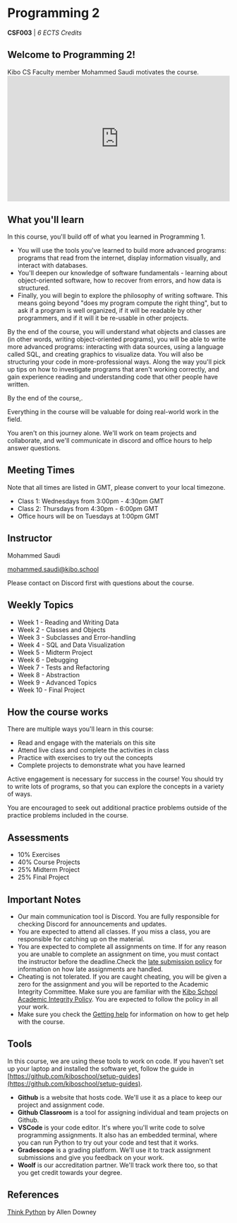 # Programming 2

**CSF003** | _6 ECTS Credits_

## Welcome to Programming 2!

<aside>
Kibo CS Faculty member Mohammed Saudi motivates the course.
</aside>

<div style="position: relative; padding-bottom: 56.25%; height: 0;"><iframe src="https://www.youtube.com/embed/g1SV-Lhgix0" title="YouTube video player" frameborder="0" allow="accelerometer; autoplay; clipboard-write; encrypted-media; gyroscope; picture-in-picture" allowfullscreen style="position: absolute; top: 0; left: 0; width: 100%; height: 100%;"></iframe></div>

## What you'll learn

In this course, you'll build off of what you learned in Programming 1.

- You will use the tools you've learned to build more advanced programs: programs that read from the internet, display information visually, and interact with databases.
- You'll deepen our knowledge of software fundamentals - learning about object-oriented software, how to recover from errors, and how data is structured.
- Finally, you will begin to explore the philosophy of writing software. This means going beyond "does my program compute the right thing", but to ask if a program is well organized, if it will be readable by other programmers, and if it will it be re-usable in other projects.

By the end of the course, you will understand what objects and classes are (in other words, writing object-oriented programs), you will be able to write more advanced programs: interacting with data sources, using a language called SQL, and creating graphics to visualize data. You will also be structuring your code in more-professional ways. Along the way you'll pick up tips on how to investigate programs that aren't working correctly, and gain experience reading and understanding code that other people have written.

By the end of the course,.

Everything in the course will be valuable for doing real-world work in the field.

You aren't on this journey alone. We'll work on team projects and collaborate, and we'll communicate in discord and office hours to help answer questions.

## Meeting Times

Note that all times are listed in GMT, please convert to your local timezone.

- Class 1: Wednesdays from 3:00pm - 4:30pm GMT
- Class 2: Thursdays from 4:30pm - 6:00pm GMT
- Office hours will be on Tuesdays at 1:00pm GMT

## Instructor

Mohammed Saudi

[mohammed.saudi@kibo.school](mailto:mohammed.saudi@kibo.school)

Please contact on Discord first with questions about the course.

## Weekly Topics

- Week 1 - Reading and Writing Data
- Week 2 - Classes and Objects
- Week 3 - Subclasses and Error-handling
- Week 4 - SQL and Data Visualization
- Week 5 - Midterm Project
- Week 6 - Debugging
- Week 7 - Tests and Refactoring
- Week 8 - Abstraction
- Week 9 - Advanced Topics
- Week 10 - Final Project

## How the course works

There are multiple ways you'll learn in this course:

- Read and engage with the materials on this site
- Attend live class and complete the activities in class
- Practice with exercises to try out the concepts
- Complete projects to demonstrate what you have learned

Active engagement is necessary for success in the course! You should try to
write lots of programs, so that you can explore the concepts in a variety of
ways.

You are encouraged to seek out additional practice problems outside of the
practice problems included in the course.

## Assessments

- 10% Exercises
- 40% Course Projects
- 25% Midterm Project
- 25% Final Project

## Important Notes

- Our main communication tool is Discord. You are fully responsible for checking Discord for announcements and updates.
- You are expected to attend all classes. If you miss a class, you are responsible for catching up on the material.
- You are expected to complete all assignments on time. If for any reason you are unable to complete an assignment on time, you must contact the instructor before the deadline.Check the [late submission policy](lessons/course-projects.md#late-policy) for information on how late assignments are handled.
- Cheating is not tolerated. If you are caught cheating, you will be given a zero for the assignment and you will be reported to the Academic Integrity Committee. Make sure you are familiar with the [Kibo School Academic Integrity Policy](lessons/course-projects.html#academic-integrity). You are expected to follow the policy in all your work.
- Make sure you check the [Getting help](lessons/asking-for-help.md) for information on how to get help with the course.

## Tools

In this course, we are using these tools to work on code. If you haven't set up
your laptop and installed the software yet, follow the guide in
[https://github.com/kiboschool/setup-guides](https://github.com/kiboschool/setup-guides).

- **Github** is a website that hosts code. We'll use it as a place to keep our project and assignment code.
- **Github Classroom** is a tool for assigning individual and team projects on Github.
- **VSCode** is your code editor. It's where you'll write code to solve
  programming assignments. It also has an embedded terminal, where you can run
  Python to try out your code and test that it works.
- **Gradescope** is a grading platform. We'll use it to track assignment
  submissions and give you feedback on your work.
- **Woolf** is our accreditation partner. We'll track work there too, so that
  you get credit towards your degree.

## References

<a href="https://greenteapress.com/wp/think-python/" target="_blank">Think Python</a>
by Allen Downey
